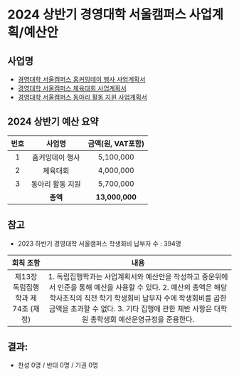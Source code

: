 2024 상반기 경영대학 서울캠퍼스 사업계획/예산안
===

## 사업명
- [경영대학 서울캠퍼스 홈커밍데이 행사 사업계획서](경영대학_홈커밍데이.md) 
- [경영대학 서울캠퍼스 체육대회 사업계획서](경영대학_체육대회.md)
- [경영대학 서울캠퍼스 동아리 활동 지원 사업계획서](경영대학_동아리활동.md)


## 2024 상반기 예산 요약

| 번호  | 사업명 | 금액(원, VAT포함) |
|:--------:|:---------:|:---------:|
|1|  홈커밍데이 행사   |	5,100,000|
|2|	체육대회  |	4,000,000|
|3|	동아리 활동 지원 |	5,700,000|
|   |  **총액**| **13,000,000**|

## 참고
- 2023 하반기 경영대학 서울캠퍼스 학생회비 납부자 수 : 394명

|  회칙 조항  |  내용 |
|:---:|:---:|
| 제13장 독립집행학과 제74조 (재정) | 1. 독립집행학과는 사업계획서와 예산안을 작성하고 중운위에서 인준을 통해 예산을 사용할 수 있다. 2. 예산의 총액은 해당 학사조직의 직전 학기 학생회비 납부자 수에 학생회비를 곱한 금액을 초과할 수 없다. 3. 기타 집행에 관한 제반 사항은 대학원 총학생회 예산운영규정을 준용한다. |

## 결과:
- 찬성 0명 / 반대 0명 / 기권 0명
